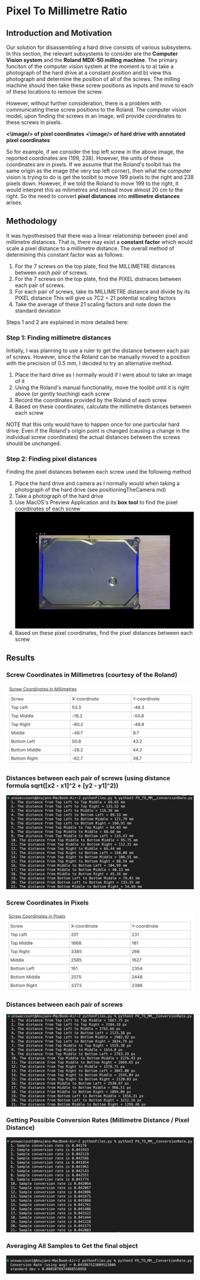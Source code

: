 # Pixel To Millimetre Ratio

## Introduction and Motivation
Our solution for disassembling a hard drive consists of various subsystems. In this section, the relevant subsystems to consider are the **Computer Vision system** and the **Roland MDX-50 milling machine**. The primary funciton of the computer vision system at the moment is to a) take a photograph of the hard drive at a constant position and b) view this photograph and determine the position of all of the screws. The milling machine should then take these screw positions as inputs and move to each of these locations to remove the screw.

However, without further consideration, there is a problem with communicating these screw positions to the Roland. The computer vision model, upon finding the screws in an image, will provide coordinates to these screws in pixels.

**<\image/> of pixel coordinates**
**<\image/> of hard drive with annotated pixel coordinates** 

So for example, if we consider the top left screw in the above image, the reported coordinates are (199, 238). However, the units of these coordinates are in pixels. If we assume that the Roland's toolbit has the same origin as the image (the very top left corner), then what the computer vision is trying to do is get the toolbit to move 199 pixels to the right and 238 pixels down. However, if we told the Roland to move 199 to the right, it would interpret this as milimetres and instead move almost 20 cm to the right. So the need to convert **pixel distances** into **millimetre distances** arises.

## Methodology
It was hypothesised that there was a linear relationship between pixel and millimetre distances. That is, there may exist a **constant factor** which would scale a pixel distance to a millimetre distance. The overall method of determining this constant factor was as follows:
1. For the 7 screws on the top plate, find the MILLIMETRE distances between *each pair* of screws.
2. For the 7 screws on the top plate, find the PIXEL distnaces between each pair of screws.
3. For each pair of screws, take its MILLIMETRE distance and divide by its PIXEL distance
    This will give us 7C2 = 21 potential scaling factors
4. Take the average of these 21 scaling factors and note down the standard deviation

Steps 1 and 2 are explained in more detailed here:

### Step 1: Finding millimetre distances
Initially, I was planning to use a ruler to get the distance between each pair of screws. However, since the Roland can be manually moved to a position with the precision of 0.5 mm, I decided to try an alternative method. 
1. Place the hard drive as I normally would if I were about to take an image of it
2. Using the Roland's manual functionality, move the toolbit until it is right above (or gently touching) each screw
3. Record the coordinates provided by the Roland of each screw
4. Based on these coordinates, calculate the millimetre distances between each screw

NOTE that this only would have to happen once for one particular hard drive. Even if the Roland's origin point is changed (causing a change in the individual screw coordinates) the actual distances between the screws should be unchanged.

### Step 2: Finding pixel distances
Finding the pixel distances between each screw used the following method
1. Place the hard drive and camera as I normally would when taking a photograph of the hard drive (see positioningTheCamera.md)
2. Take a photograph of the hard drive
3. Use MacOS's Preview Application and its **box tool** to find the pixel coordinates of each screw
![Getting pixel coordinates using the Preview App](./docs_imgs/demonstratingGettingPxCoords.png "Getting pixel coordinates using the Preview App")
4. Based on these pixel coordinates, find the pixel distances between each screw

## Results

### Screw Coordinates in Millimetres (courtesy of the Roland)
![Millimetre coordinates](./docs_imgs/millimetreCoordsOfScrews.png "Millimetre coordinates")

### Distances between each pair of screws (using distance formula sqrt([x2 - x1]^2 + [y2 - y1]^2))
![Millimetre distances between each pair of screws](./docs_imgs/mmDistancesBetweenScrews.png "Millimetre distances between each pair of screws")

### Screw Coordinates in Pixels
![Pixel coordinates](./docs_imgs/pxCoordsOfScrews.png "Pixel coordinates")

### Distances between each pair of screws
![Millimetre distances between each pair of screws](./docs_imgs/pxDistancesBetweenScrews.png "Millimetre distances between each pair of screws")

### Getting Possible Conversion Rates (Millimetre Distance / Pixel Distance)
![Getting all conversion rate samples](./docs_imgs/conversionRates.png "Getting all conversion rate samples")

### Averaging All Samples to Get the final object
![Final average conversion rate and standard deviation](./docs_imgs/finalConversionRate.png "Final average conversion rate and standard deviation")


